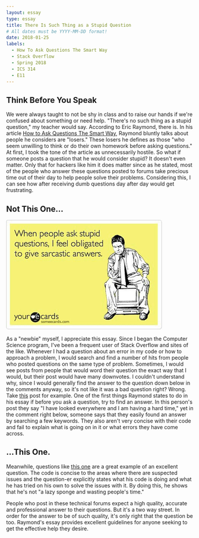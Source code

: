 ```yaml
---
layout: essay
type: essay
title: There Is Such Thing as a Stupid Question
# All dates must be YYYY-MM-DD format!
date: 2018-01-25
labels:
  - How To Ask Questions The Smart Way
  - Stack Overflow
  - Spring 2018
  - ICS 314
  - E11
---
```


## Think Before You Speak

We were always taught to not be shy in class and to raise our hands if we're confused about something or need help. "There's no such thing as a stupid question," my teacher would say. According to Eric Raymond, there is. In his article <a href="http://www.catb.org/esr/faqs/smart-questions.html#code">How to Ask Questions The Smart Way</a>, Raymond bluntly talks about people he considers are "losers." These losers he defines as those "who seem unwilling to think or do their own homework before asking questions." At first, I took the tone of the article as unnecessarily hostile. So what if someone posts a question that he would consider stupid? It doesn't even matter. Only that for hackers like him it does matter since as he stated, most of the people who answer these questions posted to forums take precious time out of their day to help people solve their problems. Considering this, I can see how after receiving dumb questions day after day would get frustrating.

## Not This One...

<img class="ui small right floated rounded image" src="../images/ask-stupid-questions.jpg">

As a "newbie" myself, I appreciate this essay. Since I began the Computer Science program, I've been a frequent user of Stack Overflow and sites of the like. Whenever I had a question about an error in my code or how to approach a problem, I would search and find a number of hits from people who posted questions on the same type of problem. Sometimes, I would see posts from people that would word their question the exact way that I would, but their post would have many downvotes. I couldn't understand why, since I would generally find the answer to the question down below in the comments anyway, so it's not like it was a bad question right? Wrong. Take <a href="https://stackoverflow.com/questions/29832688/how-to-alphabetize-a-list-on-c?noredirect=1&lq=1">this</a> post for example. One of the first things Raymond states to do in his essay if before you ask a question, try to find an answer. In this person's post they say "I have looked everywhere and I am having a hard time," yet in the comment right below, someone says that they easily found an answer by searching a few keywords. They also aren't very concise with their code and fail to explain what is going on in it or what errors they have come across.

## ...This One.

Meanwhile, questions like <a href="https://stackoverflow.com/questions/11227809/why-is-it-faster-to-process-a-sorted-array-than-an-unsorted-array">this one</a> are a great example of an excellent question. The code is concise to the areas where there are suspected issues and the question-er explicitly states what his code is doing and what he has tried on his own to solve the issues with it. By doing this, he shows that he's not "a lazy sponge and wasting people's time."

People who post in these technical forums expect a high quality, accurate and professional answer to their questions. But it's a two way street. In order for the answer to be of such quality, it's only right that the question be too. Raymond's essay provides excellent guidelines for anyone seeking to get the effective help they desire. 
